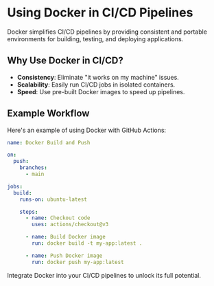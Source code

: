 # Using Docker in CI/CD Pipelines

Docker simplifies CI/CD pipelines by providing consistent and portable environments for building, testing, and deploying applications.

## Why Use Docker in CI/CD?
- **Consistency**: Eliminate "it works on my machine" issues.
- **Scalability**: Easily run CI/CD jobs in isolated containers.
- **Speed**: Use pre-built Docker images to speed up pipelines.

## Example Workflow

Here's an example of using Docker with GitHub Actions:

```yaml
name: Docker Build and Push

on:
  push:
    branches:
      - main

jobs:
  build:
    runs-on: ubuntu-latest

    steps:
      - name: Checkout code
        uses: actions/checkout@v3

      - name: Build Docker image
        run: docker build -t my-app:latest .

      - name: Push Docker image
        run: docker push my-app:latest
```

Integrate Docker into your CI/CD pipelines to unlock its full potential.